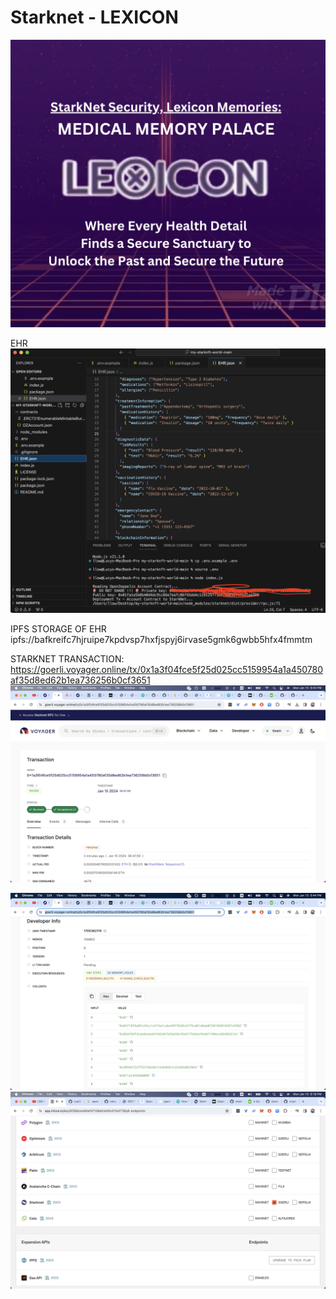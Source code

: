 # Starknet - LEXICON

![](https://github.com/lucylow/Starknet/blob/main/images/Screen%20Shot%202024-01-15%20at%204.58.07%20PM.png?raw=true)

EHR
![](https://github.com/lucylow/Starknet/blob/main/images/Screen%20Shot%202024-01-15%20at%206.44.52%20PM.png?raw=true)

IPFS STORAGE OF EHR
ipfs://bafkreifc7hjruipe7kpdvsp7hxfjspyj6irvase5gmk6gwbb5hfx4fmmtm


STARKNET TRANSACTION:
https://goerli.voyager.online/tx/0x1a3f04fce5f25d025cc5159954a1a450780af35d8ed62b1ea736256b0cf3651
![](https://github.com/lucylow/Starknet/blob/main/images/Screen%20Shot%202024-01-15%20at%206.43.41%20PM.png?raw=true)

![](https://github.com/lucylow/Starknet/blob/main/images/Screen%20Shot%202024-01-15%20at%206.44.23%20PM.png?raw=true)
![](https://github.com/lucylow/Starknet/blob/main/images/Screen%20Shot%202024-01-15%20at%206.19.08%20PM.png?raw=true)
